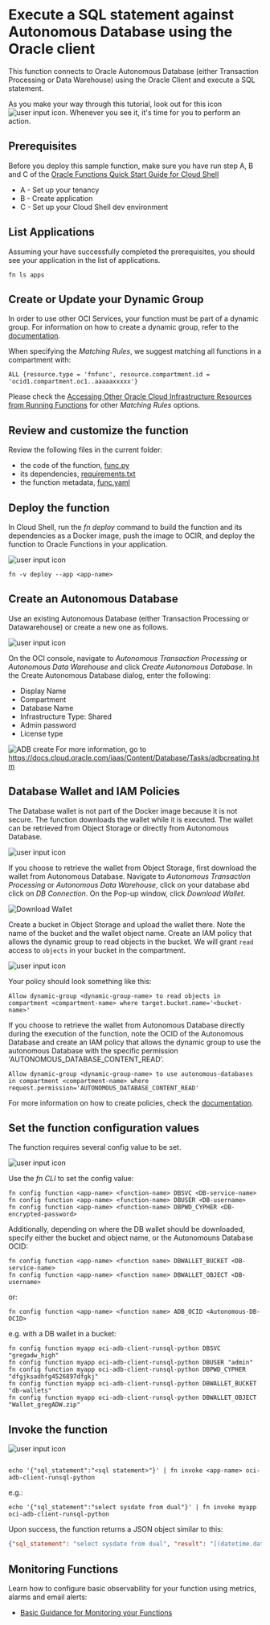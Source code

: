 # Execute a SQL statement against Autonomous Database using the Oracle client
This function connects to Oracle Autonomous Database (either Transaction Processing or Data Warehouse) using the Oracle Client and execute a SQL statement. 

As you make your way through this tutorial, look out for this icon ![user input icon](./images/userinput.png).
Whenever you see it, it's time for you to perform an action.


## Prerequisites
Before you deploy this sample function, make sure you have run step A, B and C of the [Oracle Functions Quick Start Guide for Cloud Shell](https://www.oracle.com/webfolder/technetwork/tutorials/infographics/oci_functions_cloudshell_quickview/functions_quickview_top/functions_quickview/index.html)
* A - Set up your tenancy
* B - Create application
* C - Set up your Cloud Shell dev environment


## List Applications 
Assuming your have successfully completed the prerequisites, you should see your 
application in the list of applications.
```
fn ls apps
```


## Create or Update your Dynamic Group
In order to use other OCI Services, your function must be part of a dynamic group. For information on how to create a dynamic group, refer to the [documentation](https://docs.cloud.oracle.com/iaas/Content/Identity/Tasks/managingdynamicgroups.htm#To).

When specifying the *Matching Rules*, we suggest matching all functions in a compartment with:
```
ALL {resource.type = 'fnfunc', resource.compartment.id = 'ocid1.compartment.oc1..aaaaaxxxxx'}
```
Please check the [Accessing Other Oracle Cloud Infrastructure Resources from Running Functions](https://docs.cloud.oracle.com/en-us/iaas/Content/Functions/Tasks/functionsaccessingociresources.htm) for other *Matching Rules* options.


## Review and customize the function
Review the following files in the current folder:
* the code of the function, [func.py](./func.py)
* its dependencies, [requirements.txt](./requirements.txt)
* the function metadata, [func.yaml](./func.yaml)


## Deploy the function
In Cloud Shell, run the *fn deploy* command to build the function and its dependencies as a Docker image, 
push the image to OCIR, and deploy the function to Oracle Functions in your application.

![user input icon](./images/userinput.png)
```
fn -v deploy --app <app-name>
```


## Create an Autonomous Database
Use an existing Autonomous Database (either Transaction Processing or Datawarehouse) or create a new one as follows.

![user input icon](./images/userinput.png)

On the OCI console, navigate to *Autonomous Transaction Processing* or *Autonomous Data Warehouse* and click *Create Autonomous Database*. In the Create Autonomous Database dialog, enter the following:
- Display Name
- Compartment
- Database Name
- Infrastructure Type: Shared
- Admin password
- License type

![ADB create](./images/ADB-create.png)
For more information, go to https://docs.cloud.oracle.com/iaas/Content/Database/Tasks/adbcreating.htm


## Database Wallet and IAM Policies
The Database wallet is not part of the Docker image because it is not secure. The function downloads the wallet while it is executed.
The wallet can be retrieved from Object Storage or directly from Autonomous Database.

![user input icon](./images/userinput.png)

If you choose to retrieve the wallet from Object Storage, first download the wallet from Autonomous Database. Navigate to *Autonomous Transaction Processing* or *Autonomous Data Warehouse*, click on your database abd click on *DB Connection*. On the Pop-up window, click *Download Wallet*.

![Download Wallet](./images/Download_wallet.png)

Create a bucket in Object Storage and upload the wallet there. Note the name of the bucket and the wallet object name.
Create an IAM policy that allows the dynamic group to read objects in the bucket. We will grant `read` access to `objects` in your bucket in the compartment.

![user input icon](./images/userinput.png)

Your policy should look something like this:
```
Allow dynamic-group <dynamic-group-name> to read objects in compartment <compartment-name> where target.bucket.name='<bucket-name>'
```

If you choose to retrieve the wallet from Autonomous Database directly during the execution of the function, note the OCID of the Autonomous Database and create an IAM policy that allows the dynamic group to use the autonomous Database with the specific permission 'AUTONOMOUS_DATABASE_CONTENT_READ'.
```
Allow dynamic-group <dynamic-group-name> to use autonomous-databases in compartment <compartment-name> where request.permission='AUTONOMOUS_DATABASE_CONTENT_READ'
```

For more information on how to create policies, check the [documentation](https://docs.cloud.oracle.com/iaas/Content/Identity/Concepts/policysyntax.htm).


## Set the function configuration values
The function requires several config value to be set.

![user input icon](./images/userinput.png)

Use the *fn CLI* to set the config value:
```
fn config function <app-name> <function-name> DBSVC <DB-service-name>
fn config function <app-name> <function-name> DBUSER <DB-username>
fn config function <app-name> <function-name> DBPWD_CYPHER <DB-encrypted-password>
```
Additionally, depending on where the DB wallet should be downloaded, specify either the bucket and object name, or the Autonomouns Database OCID:
```
fn config function <app-name> <function name> DBWALLET_BUCKET <DB-service-name>
fn config function <app-name> <function name> DBWALLET_OBJECT <DB-username>
```
or:
```
fn config function <app-name> <function name> ADB_OCID <Autonomous-DB-OCID>
```
e.g. with a DB wallet in a bucket:
```
fn config function myapp oci-adb-client-runsql-python DBSVC "gregadw_high"
fn config function myapp oci-adb-client-runsql-python DBUSER "admin"
fn config function myapp oci-adb-client-runsql-python DBPWD_CYPHER "dfgjksadhfg4526897dfgkj"
fn config function myapp oci-adb-client-runsql-python DBWALLET_BUCKET "db-wallets"
fn config function myapp oci-adb-client-runsql-python DBWALLET_OBJECT "Wallet_gregADW.zip"
```


## Invoke the function
![user input icon](./images/userinput.png)
```

echo '{"sql_statement":"<sql statement>"}' | fn invoke <app-name> oci-adb-client-runsql-python
```
e.g.:
```
echo '{"sql_statement":"select sysdate from dual"}' | fn invoke myapp oci-adb-client-runsql-python
```

Upon success, the function returns a JSON object similar to this:
```json
{"sql_statement": "select sysdate from dual", "result": "[(datetime.datetime(2020, 2, 27, 20, 19, 42),)]"}
```


## Monitoring Functions

Learn how to configure basic observability for your function using metrics, alarms and email alerts:
* [Basic Guidance for Monitoring your Functions](../basic-observability/functions.md)

